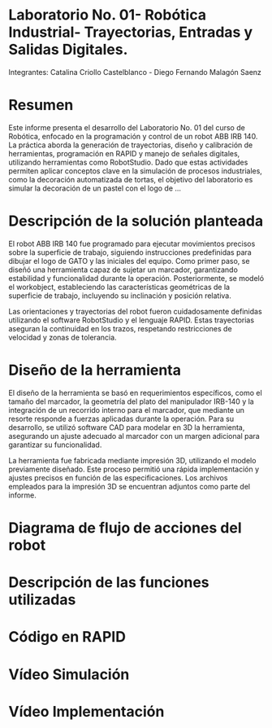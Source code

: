 # Laboratorio No. 01- Robótica Industrial- Trayectorias, Entradas y Salidas Digitales.

Integrantes: Catalina Criollo Castelblanco - Diego Fernando Malagón Saenz

# Resumen

Este informe presenta el desarrollo del Laboratorio No. 01 del curso de Robótica, enfocado en la programación y control de un robot ABB IRB 140. La práctica aborda la generación de trayectorias, diseño y calibración de herramientas, programación en RAPID y manejo de señales digitales, utilizando herramientas como RobotStudio. Dado que estas actividades permiten aplicar conceptos clave en la simulación de procesos industriales, como la decoración automatizada de tortas, el objetivo del laboratorio es simular la decoración de un pastel con el logo de ...

# Descripción de la solución planteada

El robot ABB IRB 140 fue programado para ejecutar movimientos precisos sobre la superficie de trabajo, siguiendo instrucciones predefinidas para dibujar el logo de GATO y las iniciales del equipo. Como primer paso, se diseñó una herramienta capaz de sujetar un marcador, garantizando estabilidad y funcionalidad durante la operación. Posteriormente, se modeló el workobject, estableciendo las características geométricas de la superficie de trabajo, incluyendo su inclinación y posición relativa.

Las orientaciones y trayectorias del robot fueron cuidadosamente definidas utilizando el software RobotStudio y el lenguaje RAPID. Estas trayectorias aseguran la continuidad en los trazos, respetando restricciones de velocidad y zonas de tolerancia. 

# Diseño de la herramienta

El diseño de la herramienta se basó en requerimientos específicos, como el tamaño del marcador, la geometría del plato del manipulador IRB-140 y la integración de un recorrido interno para el marcador, que mediante un resorte responde a fuerzas aplicadas durante la operación. Para su desarrollo, se utilizó software CAD para modelar en 3D la herramienta, asegurando un ajuste adecuado al marcador con un margen adicional para garantizar su funcionalidad.

La herramienta fue fabricada mediante impresión 3D, utilizando el modelo previamente diseñado. Este proceso permitió una rápida implementación y ajustes precisos en función de las especificaciones. Los archivos empleados para la impresión 3D se encuentran adjuntos como parte del informe.

# Diagrama de flujo de acciones del robot




# Descripción de las funciones utilizadas

# Código en RAPID

# Vídeo Simulación

# Vídeo Implementación
